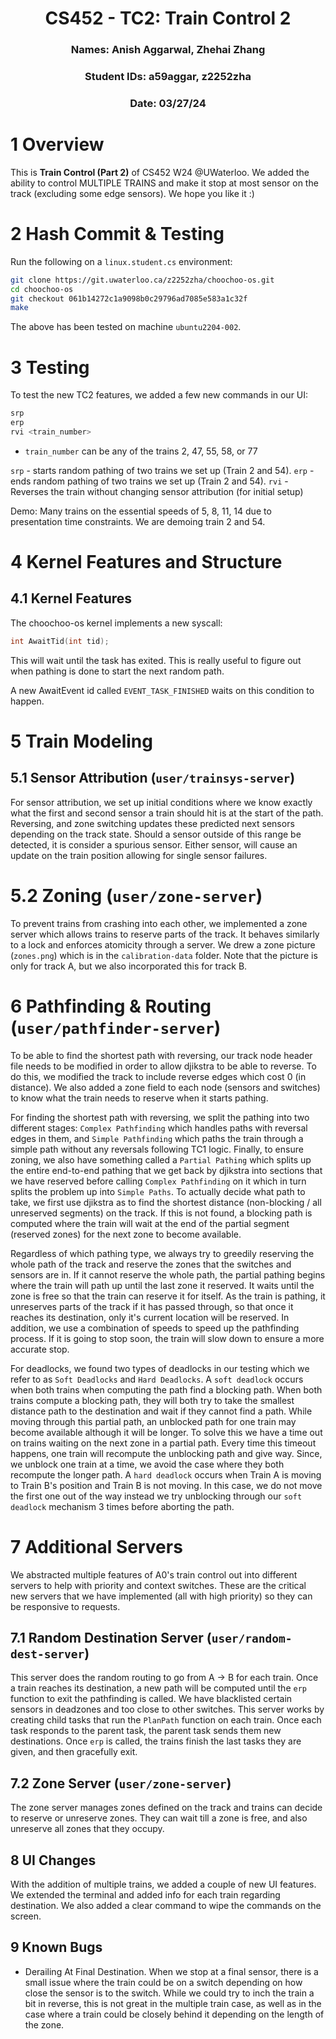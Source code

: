 <div align="center">

# CS452 - TC2: Train Control 2
### Names: Anish Aggarwal, Zhehai Zhang
### Student IDs: a59aggar, z2252zha
### Date: 03/27/24

</div>

# 1 Overview
This is **Train Control (Part 2)** of CS452 W24 @UWaterloo. We added the ability to control MULTIPLE TRAINS and make it stop at most sensor on the track (excluding some edge sensors). We hope you like it :)

# 2 Hash Commit & Testing
Run the following on a `linux.student.cs` environment:
```bash
git clone https://git.uwaterloo.ca/z2252zha/choochoo-os.git
cd choochoo-os
git checkout 061b14272c1a9098b0c29796ad7085e583a1c32f
make
```

The above has been tested on machine `ubuntu2204-002`.

# 3 Testing
To test the new TC2 features, we added a few new commands in our UI:

```c
srp
erp
rvi <train_number>
```

- `train_number` can be any of the trains 2, 47, 55, 58, or 77

`srp` - starts random pathing of two trains we set up (Train 2 and 54).
`erp` - ends random pathing of two trains we set up (Train 2 and 54).
`rvi` - Reverses the train without changing sensor attribution (for initial setup)

Demo: Many trains on the essential speeds of 5, 8, 11, 14 due to presentation time constraints. We are demoing train 2 and 54. 

# 4 Kernel Features and Structure

## 4.1 Kernel Features

The choochoo-os kernel implements a new syscall:

```c
int AwaitTid(int tid);
```

This will wait until the task has exited. This is really useful to figure out when pathing is done to start the next random path.

A new AwaitEvent id called `EVENT_TASK_FINISHED` waits on this condition to happen.

# 5 Train Modeling

## 5.1 Sensor Attribution (`user/trainsys-server`)
For sensor attribution, we set up initial conditions where we know exactly what the first and second sensor a train should hit is at the start of the path. Reversing, and zone switching updates these predicted next sensors depending on the track state. 
Should a sensor outside of this range be detected, it is consider a spurious sensor. Either sensor, will cause an update on the train position allowing for single sensor failures. 

# 5.2 Zoning (`user/zone-server`)
To prevent trains from crashing into each other, we implemented a zone server which allows trains
to reserve parts of the track. It behaves similarly to a lock and enforces atomicity through a server.
We drew a zone picture (`zones.png`) which is in the `calibration-data` folder. Note that the picture is only for track A, but we also incorporated this for track B.

# 6 Pathfinding & Routing (`user/pathfinder-server`)

To be able to find the shortest path with reversing, our track node header file needs to be 
modified in order to allow djikstra to be able to reverse. To do this, we modified the track to 
include reverse edges which cost 0 (in distance). We also added a zone field to each node (sensors and switches)
to know what the train needs to reserve when it starts pathing.

For finding the shortest path with reversing, we split the pathing into two different stages: `Complex Pathfinding` which handles paths with reversal edges in them, and `Simple Pathfinding` which paths the train through a simple path without any reversals following TC1 logic. Finally, to ensure zoning, we also have something called a `Partial Pathing` which splits up the entire end-to-end pathing that we get back by djikstra into sections that we have reserved before calling `Complex Pathfinding` on it which in turn splits the problem up into `Simple Paths`. To actually decide what path to take, we first use djikstra as to find the shortest distance (non-blocking / all unreserved segments) on the track. If this is not found, a blocking path is computed where the train will wait at the end of the partial segment (reserved zones) for the next zone to become available.

Regardless of which pathing type, we always try to greedily reserving the whole path 
of the track and reserve the zones that the switches and sensors are in. If it cannot reserve the whole path, the partial pathing begins where the train will path up until the last zone it reserved. It waits until the zone is free so that the train can reserve it for itself.
As the train is pathing, it unreserves parts of the track if it has passed through, so that once it reaches its destination, only it's current location will be reserved. In addition, we use a combination of speeds to speed up the pathfinding process. If it is going to stop soon, the train will slow down to ensure a more accurate stop.

For deadlocks, we found two types of deadlocks in our testing which we refer to as `Soft Deadlocks` and `Hard Deadlocks`. A `soft deadlock` occurs when both trains when computing the path find a blocking path. When both trains compute a blocking path, they will both try to take the smallest distance path to the destination and wait if they cannot find a path. While moving through this partial path, an unblocked path for one train may become available although it will be longer. To solve this we have a time out on trains waiting on the next zone in a partial path. Every time this timeout happens, one train will recompute the unblocking path and give way. Since, we unblock one train at a time, we avoid the case where they both recompute the longer path.
A `hard deadlock` occurs when Train A is moving to Train B's position and Train B is not moving. In this case, we do not move the first one out of the way instead we try unblocking through our `soft deadlock` mechanism 3 times before aborting the path.

# 7 Additional Servers
We abstracted multiple features of A0's train control out into different servers to help with priority and context switches. These are the critical new servers that we have implemented (all with high priority) so they can be responsive to requests.

## 7.1 Random Destination Server (`user/random-dest-server`)
This server does the random routing to go from A -> B for each train. Once a train reaches its destination, a new path will be computed until the `erp` function to exit the pathfinding is called. We have blacklisted certain sensors in deadzones and too close to other switches. This server works by creating child tasks that run the `PlanPath` function on each train. Once each task responds to the parent task, the parent task sends them new destinations. Once `erp` is called, the trains finish the last tasks they are given, and then gracefully exit.

## 7.2 Zone Server (`user/zone-server`)
The zone server manages zones defined on the track and trains can decide to reserve or unreserve zones. They can wait till a zone is free, and also unreserve all zones that they occupy.

## 8 UI Changes
With the addition of multiple trains, we added a couple of new UI features. We extended the terminal
and added info for each train regarding destination. We also added a clear command to wipe the commands on 
the screen.

## 9 Known Bugs
- Derailing At Final Destination. When we stop at a final sensor, there is a small issue where the train could be on a switch depending on how close the sensor is to the switch. While we could try to inch the train a bit in reverse, this is not great in the multiple train case, as well as in the case where a train could be closely behind it depending on the length of the zone.